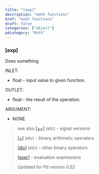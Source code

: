 ```yaml
---
title: "[exp]"
description: "math functions"
bref: "math functions"
draft: false
categories: ["object"]
pdcategory: "Math"
---
```


### [exp]

Does something.

INLET:

- float - input value to given function.

OUTLET:

- float - the result of the operation.

ARGUMENT:

- NONE.
 
> see also [[+~]](../plus~) (etc) - signal versions

> [[+]](../plus) (etc) - binary arithmetic operators

> [[div]](../div) (etc) - other binary operators

> [[expr]](../expr-family) - evaluation expressions

> Updated for Pd version 0.52
 
